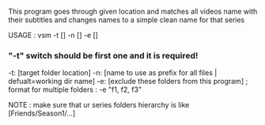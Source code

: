This program goes through given location and matches all videos name with their subtitles and changes names to a simple clean name for that series

USAGE :
vsm -t [] -n [] -e []

### "-t" switch should be first one and it is required!

-t: [target folder location]
-n: [name to use as prefix for all files | defualt=working dir name]
-e: [exclude these folders from this program] ; format for multiple folders : -e "f1, f2, f3"


NOTE :
make sure that ur series folders hierarchy is like  [Friends/Season1/...]